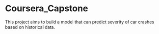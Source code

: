 # Coursera_Capstone
This project aims to build a model that can predict severity of car crashes based on historical data.
